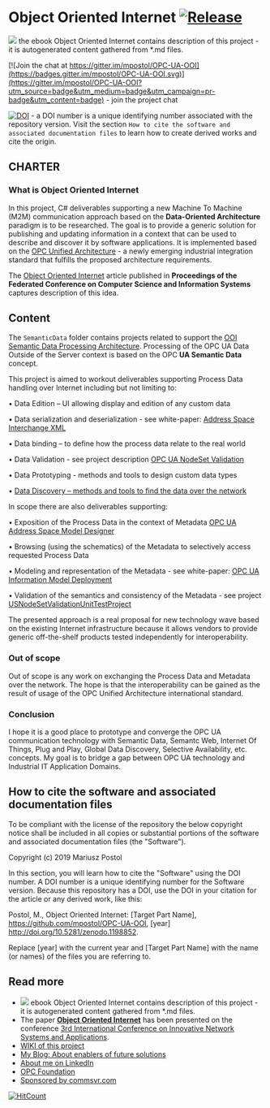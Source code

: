 # Object Oriented Internet [![Release](https://img.shields.io/github/release/mpostol/OPC-UA-OOI.svg?style=popout)](https://github.com/mpostol/OPC-UA-OOI/releases/tag/4.0.1)

[![](https://img.shields.io/badge/OOI-read_on_Gitbook-brightgreen.svg)](https://commsvr.gitbook.io/ooi) the ebook Object Oriented Internet contains description of this project - it is autogenerated content gathered from *.md files.

[![Join the chat at https://gitter.im/mpostol/OPC-UA-OOI](https://badges.gitter.im/mpostol/OPC-UA-OOI.svg)](https://gitter.im/mpostol/OPC-UA-OOI?utm_source=badge&utm_medium=badge&utm_campaign=pr-badge&utm_content=badge) - join the project chat

[![DOI](https://zenodo.org/badge/33917970.svg)](https://zenodo.org/badge/latestdoi/33917970) - a DOI number is a unique identifying number associated with the repository version. Visit the section `How to cite the software and associated documentation files` to learn how to create derived works and cite the origin.


## CHARTER

### What is Object Oriented Internet

In this project, C\# deliverables supporting a new Machine To Machine \(M2M\) communication approach based on the **Data-Oriented Architecture** paradigm is to be researched. The goal is to provide a generic solution for publishing and updating information in a context that can be used to describe and discover it by software applications. It is implemented based on the [OPC Unified Architecture](http://goo.gl/y4EHUn) - a newly emerging industrial integration standard that fulfills the proposed architecture requirements.

The [Object Oriented Internet](https://fedcsis.org/proceedings/2015/pliks/160.pdf) article published in **Proceedings of the Federated Conference on Computer Science and Information Systems** captures description of this idea.

## Content

The `SemanticData` folder contains projects related to support the [OOI Semantic Data Processing Architecture](./SemanticData/README.MD). Processing of the OPC UA Data Outside of the Server context is based on the OPC **UA Semantic Data** concept.

This project is aimed to workout deliverables supporting Process Data handling over Internet including but not limiting to:

• Data Edition – UI allowing display and edition of any custom data

• Data serialization and deserialization - see white-paper: [Address Space Interchange XML](http://www.commsvr.com/InternetDSL/commserver/P_DowloadCenter/P_Publications/P-150101E-AddressSpaceInterchangeXML.pdf)

• Data binding – to define how the process data relate to the real world

• Data Validation - see project description [OPC UA NodeSet Validation](./SemanticData/UANodeSetValidation/README.MD)

• Data Prototyping - methods and tools to design custom data types

• [Data Discovery – methods and tools to find the data over the network](./DataDiscovery/README.MD)

In scope there are also deliverables supporting:

• Exposition of the Process Data in the context of Metadata [OPC UA Address Space Model Designer](http://www.commsvr.com/Products/OPCUA/UAModelDesigner.aspx)

• Browsing \(using the schematics\) of the Metadata to selectively access requested Process Data

• Modeling and representation of the Metadata - see white-paper: [OPC UA Information Model Deployment](http://www.commsvr.com/InternetDSL/commserver/P_DowloadCenter/P_Publications/20140301E_DeploymentInformationModel.pdf)

• Validation of the semantics and consistency of the Metadata - see project [USNodeSetValidationUnitTestProject](./SemanticData/UANodeSetValidation/README.MD)

The presented approach is a real proposal for new technology wave based on the existing Internet infrastructure because it allows vendors to provide generic off-the-shelf products tested independently for interoperability.

### Out of scope

Out of scope is any work on exchanging the Process Data and Metadata over the network. The hope is that the interoperability can be gained as the result of usage of the OPC Unified Architecture international standard.

### Conclusion

I hope it is a good place to prototype and converge the OPC UA communication technology with Semantic Data, Semantc Web, Internet Of Things, Plug and Play, Global Data Discovery, Selective Availability, etc. concepts. My goal is to bridge a gap between OPC UA technology and Industrial IT Application Domains.

## How to cite the software and associated documentation files

To be compliant with the license of the repository the below copyright notice shall be included in all copies or substantial portions of the software and associated documentation files (the "Software").

Copyright (c) 2019 Mariusz Postol

In this section, you will learn how to cite the "Software" using the DOI number. A DOI number is a unique identifying number for the Software version. Because this repository has a DOI, use the DOI in your citation for the article or any derived work, like this:

Postol, M., Object Oriented Internet: [Target Part Name], https://github.com/mpostol/OPC-UA-OOI, [year]
http://doi.org/10.5281/zenodo.1198852. 

Replace [year] with the current year and [Target Part Name] with the name (or names) of the files you are referring to.

## Read more

- [![](https://img.shields.io/badge/Gitbook-Release-brightgreen.svg)](https://commsvr.gitbook.io/ooi) ebook Object Oriented Internet contains description of this project - it is autogenerated content gathered from *.md files.
- The paper [**Object Oriented Internet**](https://fedcsis.org/proceedings/2015/pliks/160.pdf) has been presented on the conference [3rd International Conference on Innovative Network Systems and Applications](https://fedcsis.org/2015/inetsapp).
- [WIKI of this project](https://github.com/mpostol/OPC-UA-OOI/wiki)
- [My Blog: About enablers of future solutions](http://wwww.mpostol.wordpress.com/)
- [About me on LinkedIn](https://pl.linkedin.com/in/mpostol)
- [OPC Foundation](https://opcfoundation.org/)
- [Sponsored by commsvr.com](http://www.commsvr.com/)

[![HitCount](http://hits.dwyl.io/mpostol/mpostol/OPC-UA-OOI.svg)](http://hits.dwyl.io/mpostol/mpostol/OPC-UA-OOI)
